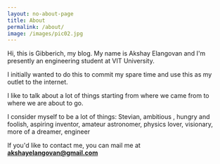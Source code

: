 ```yaml
---
layout: no-about-page
title: About
permalink: /about/
image: /images/pic02.jpg
---
```


Hi, this is Gibberich, my blog. My name is Akshay Elangovan and I'm presently an engineering student at VIT University.

I initially wanted to do this to commit my spare time and use this as my outlet to the internet.

I like to talk about a lot of things starting from where we came from to where we are about to go.

I consider myself to be a lot of things: Stevian, ambitious , hungry and foolish, aspiring inventor, amateur astronomer, physics lover, visionary, more of a dreamer, engineer

If you'd like to contact me, you can mail me at <b>akshayelangovan@gmail.com</b>